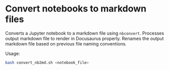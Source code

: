 # Convert notebooks to markdown files

Converts a Jupyter notebook to a markdown file using `nbconvert`. Processes output markdown file to render in Docusaurus properly. Renames the output markdown file based on previous file naming conventions.

Usage:
```bash
bash convert_nb2md.sh <notebook_file>
```